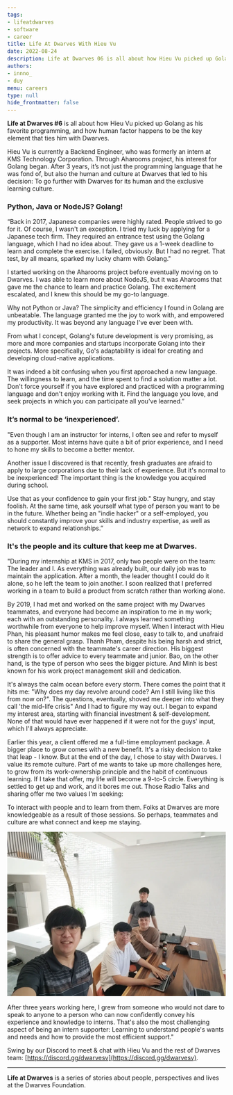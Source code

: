 ```yaml
---
tags: 
- lifeatdwarves
- software
- career
title: Life At Dwarves With Hieu Vu
date: 2022-08-24
description: Life at Dwarves 06 is all about how Hieu Vu picked up Golang as his favorite programming, and how human factor happens to be the key element that ties him with Dwarves.
authors: 
- innno_
- duy
menu: careers
type: null
hide_frontmatter: false
---
```


**Life at Dwarves #6** is all about how Hieu Vu picked up Golang as his favorite programming, and how human factor happens to be the key element that ties him with Dwarves.

Hieu Vu is currently a Backend Engineer, who was formerly an intern at KMS Technology Corporation. Through Aharooms project, his interest for Golang began. After 3 years, it’s not just the programming language that he was fond of, but also the human and culture at Dwarves that led to his decision: To go further with Dwarves for its human and the exclusive learning culture.

### Python, Java or NodeJS? Golang!
“Back in 2017, Japanese companies were highly rated. People strived to go for it. Of course, I wasn't an exception. I tried my luck by applying for a Japanese tech firm. They required an entrance test using the Golang language, which I had no idea about. They gave us a 1-week deadline to learn and complete the exercise. I failed, obviously. But I had no regret. That test, by all means, sparked my lucky charm with Golang." 

I started working on the Aharooms project before eventually moving on to Dwarves. I was able to learn more about NodeJS, but it was Aharooms that gave me the chance to learn and practice Golang. The excitement escalated, and I knew this should be my go-to language. 

Why not Python or Java? The simplicity and efficiency I found in Golang are unbeatable. The language granted me the joy to work with, and empowered my productivity. It was beyond any language I've ever been with. 

From what I concept, Golang's future development is very promising, as more and more companies and startups incorporate Golang into their projects. More specifically, Go's adaptability is ideal for creating and developing cloud-native applications. 

It was indeed a bit confusing when you first approached a new language. The willingness to learn, and the time spent to find a solution matter a lot. Don't force yourself if you have explored and practiced with a programming language and don't enjoy working with it. Find the language you love, and seek projects in which you can participate all you've learned.”

### It’s normal to be ‘inexperienced’.
"Even though I am an instructor for interns, I often see and refer to myself as a supporter. Most interns have quite a bit of prior experience, and I need to hone my skills to become a better mentor. 

Another issue I discovered is that recently, fresh graduates are afraid to apply to large corporations due to their lack of experience. But it's normal to be inexperienced! The important thing is the knowledge you acquired during school. 

Use that as your confidence to gain your first job." Stay hungry, and stay foolish. At the same time, ask yourself what type of person you want to be in the future. Whether being an "indie hacker" or a self-employed, you should constantly improve your skills and industry expertise, as well as network to expand relationships.”

### It's the people and its culture that keep me at Dwarves.
"During my internship at KMS in 2017, only two people were on the team: The leader and I. As everything was already built, our daily job was to maintain the application. After a month, the leader thought I could do it alone, so he left the team to join another. I soon realized that I preferred working in a team to build a product from scratch rather than working alone. 

By 2019, I had met and worked on the same project with my Dwarves teammates, and everyone had become an inspiration to me in my work; each with an outstanding personality. I always learned something worthwhile from everyone to help improve myself. When I interact with Hieu Phan, his pleasant humor makes me feel close, easy to talk to, and unafraid to share the general grasp. Thanh Pham, despite his being harsh and strict, is often concerned with the teammate's career direction. His biggest strength is to offer advice to every teammate and junior. Bao, on the other hand, is the type of person who sees the bigger picture. And Minh is best known for his work project management skill and dedication. 

It's always the calm ocean before every storm. There comes the point that it hits me: "Why does my day revolve around code? Am I still living like this from now on?". The questions, eventually, shoved me deeper into what they call 'the mid-life crisis" And I had to figure my way out. I began to expand my interest area, starting with financial investment & self-development. None of that would have ever happened if it were not for the guys' input, which I'll always appreciate. 

Earlier this year, a client offered me a full-time employment package. A bigger place to grow comes with a new benefit. It's a risky decision to take that leap - I know. But at the end of the day, I chose to stay with Dwarves. I value its remote culture. Part of me wants to take up more challenges here, to grow from its work-ownership principle and the habit of continuous learning. 
If I take that offer, my life will become a 9-to-5 circle. Everything is settled to get up and work, and it bores me out. Those Radio Talks and sharing offer me two values I'm seeking: 

To interact with people and to learn from them. Folks at Dwarves are more knowledgeable as a result of those sessions. So perhaps, teammates and culture are what connect and keep me staying. 

![](assets/life-at-dwarves-with-hieu-vu_27fe0d8a27cb8fd173cf17003989cd7e_md5.webp)

After three years working here, I grew from someone who would not dare to speak to anyone to a person who can now confidently convey his experience and knowledge to interns. That's also the most challenging aspect of being an intern supporter: Learning to understand people's wants and needs and how to provide the most efficient support."

Swing by our Discord to meet & chat with Hieu Vu and the rest of Dwarves team: [https://discord.gg/dwarvesv](https://discord.gg/dwarvesv).

---
**Life at Dwarves** is a series of stories about people, perspectives and lives at the Dwarves Foundation.